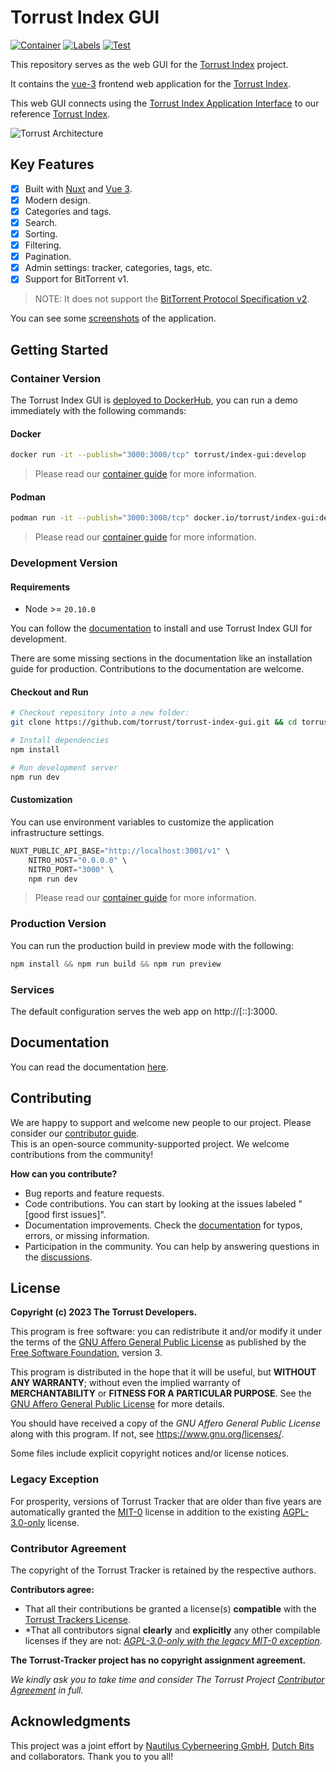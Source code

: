 # Torrust Index GUI

[![Container](https://github.com/torrust/torrust-index-gui/actions/workflows/container.yaml/badge.svg)](https://github.com/torrust/torrust-index-gui/actions/workflows/container.yaml) [![Labels](https://github.com/torrust/torrust-index-gui/actions/workflows/labels.yaml/badge.svg)](https://github.com/torrust/torrust-index-gui/actions/workflows/labels.yaml) [![Test](https://github.com/torrust/torrust-index-gui/actions/workflows/testing.yaml/badge.svg)](https://github.com/torrust/torrust-index-gui/actions/workflows/testing.yaml)

This repository serves as the web GUI for the [Torrust Index](https://github.com/torrust/torrust-index) project.

It contains the [vue-3](https://vuejs.org/) frontend web application for the [Torrust Index](https://github.com/torrust/torrust-index).

This web GUI connects using the [Torrust Index Application Interface](https://github.com/torrust/torrust-index-api-lib) to our reference [Torrust Index](https://github.com/torrust/torrust-index).

![Torrust Architecture](https://raw.githubusercontent.com/torrust/.github/main/img/torrust-architecture.webp)

## Key Features

* [X] Built with [Nuxt](https://nuxt.com/) and [Vue 3](https://vuejs.org/).
* [X] Modern design.
* [X] Categories and tags.
* [X] Search.
* [X] Sorting.
* [X] Filtering.
* [X] Pagination.
* [X] Admin settings: tracker, categories, tags, etc.
* [X] Support for BitTorrent v1.

> NOTE: It does not support the [BitTorrent Protocol Specification v2][BEP_52].

You can see some [screenshots](./docs/screenshots.md) of the application.

## Getting Started

### Container Version

The Torrust Index GUI is [deployed to DockerHub][dockerhub], you can run a demo immediately with the following commands:

#### Docker

```sh
docker run -it --publish="3000:3000/tcp" torrust/index-gui:develop
```

> Please read our [container guide][containers] for more information.

#### Podman

```sh
podman run -it --publish="3000:3000/tcp" docker.io/torrust/index-gui:develop
```

> Please read our [container guide][containers] for more information.

### Development Version

#### Requirements

* Node >= `20.10.0`

You can follow the [documentation](./docs/index.md) to install and use Torrust Index GUI for development.

There are some missing sections in the documentation like an installation guide for production. Contributions to the documentation are welcome.

#### Checkout and Run

```sh
# Checkout repository into a new folder:
git clone https://github.com/torrust/torrust-index-gui.git && cd torrust-index-gui

# Install dependencies
npm install

# Run development server
npm run dev
```

#### Customization

You can use environment variables to customize the application infrastructure settings.

```s
NUXT_PUBLIC_API_BASE="http://localhost:3001/v1" \
    NITRO_HOST="0.0.0.0" \
    NITRO_PORT="3000" \
    npm run dev
```

> Please read our [container guide][containers] for more information.

### Production Version

You can run the production build in preview mode with the following:

```s
npm install && npm run build && npm run preview
```

### Services

The default configuration serves the web app on http://[::]:3000.

## Documentation

You can read the documentation [here](./docs/index.md).

## Contributing

We are happy to support and welcome new people to our project. Please consider our [contributor guide][contribution_guide].</br>
This is an open-source community-supported project. We welcome contributions from the community!

__How can you contribute?__

* Bug reports and feature requests.
* Code contributions. You can start by looking at the issues labeled "[good first issues]".
* Documentation improvements. Check the [documentation][docs] for typos, errors, or missing information.
* Participation in the community. You can help by answering questions in the [discussions].

## License

**Copyright (c) 2023 The Torrust Developers.**

This program is free software: you can redistribute it and/or modify it under the terms of the [GNU Affero General Public License][AGPL_3_0] as published by the [Free Software Foundation][FSF], version 3.

This program is distributed in the hope that it will be useful, but __WITHOUT ANY WARRANTY__; without even the implied warranty of __MERCHANTABILITY__ or __FITNESS FOR A PARTICULAR PURPOSE__. See the [GNU Affero General Public License][AGPL_3_0] for more details.

You should have received a copy of the *GNU Affero General Public License* along with this program. If not, see <https://www.gnu.org/licenses/>.

Some files include explicit copyright notices and/or license notices.

### Legacy Exception

For prosperity, versions of Torrust Tracker that are older than five years are automatically granted the [MIT-0][MIT_0] license in addition to the existing [AGPL-3.0-only][AGPL_3_0] license.

### Contributor Agreement

The copyright of the Torrust Tracker is retained by the respective authors.

__Contributors agree:__

* That all their contributions be granted a license(s) __compatible__ with the [Torrust Trackers License](#license).
* *That all contributors signal __clearly__ and __explicitly__ any other compilable licenses if they are not: *[AGPL-3.0-only with the legacy MIT-0 exception](#license)*.

**The Torrust-Tracker project has no copyright assignment agreement.**

*We kindly ask you to take time and consider The Torrust Project [Contributor Agreement][agreement] in full.*

## Acknowledgments

This project was a joint effort by [Nautilus Cyberneering GmbH][nautilus], [Dutch Bits][Dutch Bits] and collaborators. Thank you to you all!

[AGPL_3_0]: ./LICENSE-AGPL_3_0
[agreement]: https://github.com/torrust/.github/blob/main/info/licensing/contributor_agreement_v01.md
[BEP_52]: https://www.bittorrent.org/beps/bep_0052.html
[containers]: ./docs/index.md
[contribution_guide]: https://github.com/torrust/.github/blob/main/info/contributing.md
[discussions]: https://github.com/torrust/torrust-index-gui/discussions
[dockerhub]: https://hub.docker.com/r/torrust/index-gui/tags
[docs]: ./docs/index.md
[Dutch Bits]: https://dutchbits.nl
[FSF]: https://www.fsf.org/
[MIT_0]: ./LICENSE-MIT_0
[nautilus]: https://github.com/orgs/Nautilus-Cyberneering/
